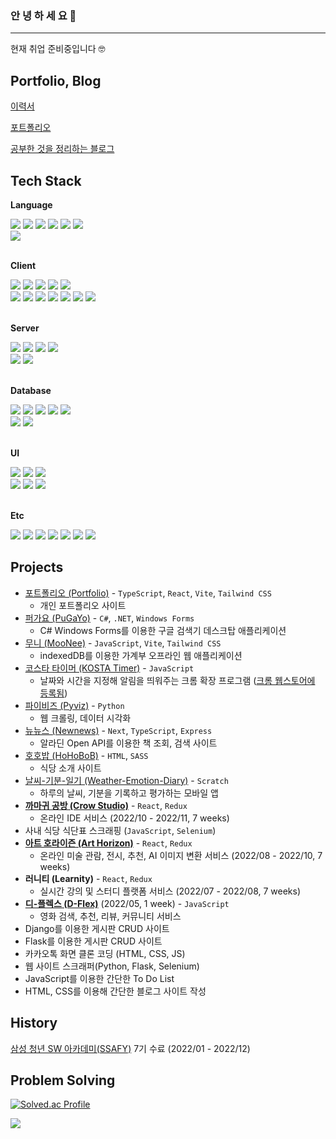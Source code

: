### 안 녕 하 세 요 👋

---

현재 취업 준비중입니다 🤓

## Portfolio, Blog

[이력서](https://sable-exhaust-9f0.notion.site/479338ef915044d88328b7a65198bab7)

[포트폴리오](https://hhejo.github.io/portfolio)

[공부한 것을 정리하는 블로그](https://hhejo.github.io)

## Tech Stack

**Language**
<div>
  <img src="https://img.shields.io/badge/javascript-F7DF1E?style=for-the-badge&logo=javascript&logoColor=black">
  <img src="https://img.shields.io/badge/typescript-3178C6?style=for-the-badge&logo=typescript&logoColor=white">
  <img src="https://img.shields.io/badge/python-3776AB?style=for-the-badge&logo=python&logoColor=white">
  <img src="https://img.shields.io/badge/c%23-68217A?style=for-the-badge&logo=csharp&logoColor=white">
  <img src="https://img.shields.io/badge/c-A8B9CC?style=for-the-badge&logo=c&logoColor=black">
  <img src="https://img.shields.io/badge/c++-00599C?style=for-the-badge&logo=c%2B%2B&logoColor=white">
  <br />
  <img src="https://img.shields.io/badge/Rust-000000?style=flat-square&logo=rust&logoColor=white">
</div>
<br />

**Client**
<div>
  <img src="https://img.shields.io/badge/html5-E34F26?style=for-the-badge&logo=html5&logoColor=white">
  <img src="https://img.shields.io/badge/css3-1572B6?style=for-the-badge&logo=css3&logoColor=white">
  <img src="https://img.shields.io/badge/react-61DAFB?style=for-the-badge&logo=react&logoColor=black">
  <img src="https://img.shields.io/badge/next-000000?style=for-the-badge&logo=next.js&logoColor=white">
  <img src="https://img.shields.io/badge/vue-4FC08D?style=for-the-badge&logo=vue.js&logoColor=white">
  <br />
  <img src="https://img.shields.io/badge/redux-764ABC?style=for-the-badge&logo=redux&logoColor=white">
  <img src="https://img.shields.io/badge/zustand-000000?style=for-the-badge&logo=zustand&logoColor=white">
  <img src="https://img.shields.io/badge/tanstack query-FF4154?style=for-the-badge&logo=react-query&logoColor=white">
  <img src="https://img.shields.io/badge/react router-CA4245?style=for-the-badge&logo=react-router&logoColor=white">
  <img src="https://img.shields.io/badge/immer-83C742?style=for-the-badge&logo=immer&logoColor=white">
  <img src="https://img.shields.io/badge/vite-646CFF?style=for-the-badge&logo=vite&logoColor=white">
  <img src="https://img.shields.io/badge/webpack-8DD6F9?style=for-the-badge&logo=webpack&logoColor=black">
  <!-- Windows Forms 512BD4 -->
</div>
<br />

**Server**
<div>
  <img src="https://img.shields.io/badge/node-339933?style=for-the-badge&logo=node.js&logoColor=white">
  <img src="https://img.shields.io/badge/express-000000?style=for-the-badge&logo=express&logoColor=white">
  <img src="https://img.shields.io/badge/django-092E20?style=for-the-badge&logo=django&logoColor=white">
  <img src="https://img.shields.io/badge/flask-000000?style=for-the-badge&logo=flask&logoColor=white">
  <br />
  <img src="https://img.shields.io/badge/ASP .NET-512BD4?style=flat-square&logo=asp&logoColor=white">
  <img src="https://img.shields.io/badge/fastapi-009688?style=flat-square&logo=fastapi&logoColor=white">
  <!-- JWT 000000 -->
  <!-- OAuth 3C7DD9 -->
  <!-- Passport.js 34E27A -->
</div>
<br />

**Database**
<div>
  <img src="https://img.shields.io/badge/mongodb-47A248?style=for-the-badge&logo=mongodb&logoColor=white">
  <img src="https://img.shields.io/badge/mysql-4479A1?style=for-the-badge&logo=mysql&logoColor=white">
  <img src="https://img.shields.io/badge/sqlite-003B57?style=for-the-badge&logo=sqlite&logoColor=white">
  <img src="https://img.shields.io/badge/supabase-3ECF8E?style=for-the-badge&logo=supabase&logoColor=white">
  <img src="https://img.shields.io/badge/firebase-FFCA28?style=for-the-badge&logo=firebase&logoColor=white">
<!--   <img src="https://img.shields.io/badge/firebase-FFA611?style=for-the-badge&logo=firebase&logoColor=white"> -->
<!--   <img src="https://img.shields.io/badge/firebase-F5820D?style=for-the-badge&logo=firebase&logoColor=white"> -->
  <br />
  <img src="https://img.shields.io/badge/sequelize-52B0E7?style=flat-square&logo=sequelize&logoColor=white">
  <img src="https://img.shields.io/badge/mongoose-880000?style=flat-square&logo=mongoose&logoColor=white">
</div>
<br />

**UI**
<div>
  <img src="https://img.shields.io/badge/tailwindcss-06B6D4?style=for-the-badge&logo=tailwindcss&logoColor=white">
  <img src="https://img.shields.io/badge/sass-CC6699?style=for-the-badge&logo=sass&logoColor=white">
  <img src="https://img.shields.io/badge/storybook-FF4785?style=for-the-badge&logo=storybook&logoColor=black">
  <br />
  <img src="https://img.shields.io/badge/styled components-DB7093?style=flat-square&logo=styled-components&logoColor=white">
  <img src="https://img.shields.io/badge/bootstrap-7952B3?style=flat-square&logo=bootstrap&logoColor=white">
  <img src="https://img.shields.io/badge/mui-007FFF?style=flat-square&logo=mui&logoColor=white">
</div>
<br />

**Etc**

<div>
  <img src="https://img.shields.io/badge/git-F05032?style=for-the-badge&logo=git&logoColor=white">
  <img src="https://img.shields.io/badge/github-181717?style=for-the-badge&logo=github&logoColor=white">
  <img src="https://img.shields.io/badge/vim-019733?style=for-the-badge&logo=vim&logoColor=white">
  <img src="https://img.shields.io/badge/bash-4EAA25?style=for-the-badge&logo=gnubash&logoColor=white">
  <img src="https://img.shields.io/badge/eslint-4B32C3?style=for-the-badge&logo=eslint&logoColor=white">
  <img src="https://img.shields.io/badge/prettier-F7B93E?style=for-the-badge&logo=prettier&logoColor=black">
<!--   <img src="https://img.shields.io/badge/nodemon-76D04B?style=for-the-badge&logo=nodemon&logoColor=white"> -->
<!--   <img src="https://img.shields.io/badge/babel-F9DC3E?style=for-the-badge&logo=babel&logoColor=black"> -->
<!--   <img src="https://img.shields.io/badge/notion-FFFFFF?style=for-the-badge&logo=notion&logoColor=black"> -->
<!--   <img src="https://img.shields.io/badge/figma-F24E1E?style=for-the-badge&logo=figma&logoColor=black"> -->
<!--   <img src="https://img.shields.io/badge/slack-4A154B?style=for-the-badge&logo=slack&logoColor=black"> -->
  <img src="https://img.shields.io/badge/jira-0052CC?style=for-the-badge&logo=jira&logoColor=black">
<!--   <img src="https://img.shields.io/badge/discord-5865F2?style=for-the-badge&logo=discord&logoColor=black"> -->
</div>

## Projects

- [포트폴리오 (Portfolio)](https://github.com/hhejo/portfolio) - `TypeScript`, `React`, `Vite`, `Tailwind CSS`
  - 개인 포트폴리오 사이트
- [퍼가요 (PuGaYo)](https://github.com/hhejo/pugayo) - `C#`, `.NET`, `Windows Forms`
  - C# Windows Forms를 이용한 구글 검색기 데스크탑 애플리케이션
- [무니 (MooNee)](https://github.com/hhejo/moonee) - `JavaScript`, `Vite`, `Tailwind CSS`
  - indexedDB를 이용한 가계부 오프라인 웹 애플리케이션
- [코스타 타이머 (KOSTA Timer)](https://github.com/hhejo/chrome-timer) - `JavaScript`
  - 날짜와 시간을 지정해 알림을 띄워주는 크롬 확장 프로그램 ([크롬 웹스토어에 등록됨](https://chromewebstore.google.com/detail/kosta-timer/helppnekbooonbajcomnekjicpoaoifd?hl=ko&utm_source=ext_sidebar))
- [파이비즈 (Pyviz)](https://github.com/hhejo/pyviz) - `Python`
  - 웹 크롤링, 데이터 시각화
- [뉴뉴스 (Newnews)](https://github.com/hhejo/newnews) - `Next`, `TypeScript`, `Express`
  - 알라딘 Open API를 이용한 책 조회, 검색 사이트
- [호호밥 (HoHoBoB)](https://github.com/hhejo/hohobob) - `HTML`, `SASS`
  - 식당 소개 사이트
- [날씨-기분-일기 (Weather-Emotion-Diary)](https://github.com/hhejo/wea-emo-diary) - `Scratch`
  - 하루의 날씨, 기분을 기록하고 평가하는 모바일 앱
- **[까마귀 공방 (Crow Studio)](https://github.com/hhejo/crow-studio-fe)** - `React`, `Redux`
  - 온라인 IDE 서비스 (2022/10 - 2022/11, 7 weeks)
- 사내 식당 식단표 스크래핑 (`JavaScript`, `Selenium`)
- **[아트 호라이즌 (Art Horizon)](https://github.com/hhejo/art-horizon-fe)** - `React`, `Redux`
  - 온라인 미술 관람, 전시, 추천, AI 이미지 변환 서비스 (2022/08 - 2022/10, 7 weeks)
- **러니티 (Learnity)** - `React`, `Redux`
  - 실시간 강의 및 스터디 플랫폼 서비스 (2022/07 - 2022/08, 7 weeks)
- **[디-플렉스 (D-Flex)](https://github.com/hhejo/D-FLEX)** (2022/05, 1 week) - `JavaScript`
  - 영화 검색, 추천, 리뷰, 커뮤니티 서비스
- Django를 이용한 게시판 CRUD 사이트
- Flask를 이용한 게시판 CRUD 사이트
- 카카오톡 화면 클론 코딩 (HTML, CSS, JS)
- 웹 사이트 스크래퍼(Python, Flask, Selenium)
- JavaScript를 이용한 간단한 To Do List
- HTML, CSS를 이용해 간단한 블로그 사이트 작성

## History

[삼성 청년 SW 아카데미(SSAFY)](https://www.ssafy.com/ksp/jsp/swp/swpMain.jsp) 7기 수료 (2022/01 - 2022/12)

## Problem Solving

[![Solved.ac Profile](http://mazassumnida.wtf/api/v2/generate_badge?boj=verymanycoins)](https://solved.ac/verymanycoins/)

<a href="https://hits.seeyoufarm.com"><img src="https://hits.seeyoufarm.com/api/count/incr/badge.svg?url=https%3A%2F%2Fgithub.com%2Fhhejo%2Fhit-counter&count_bg=%237FC3F2&title_bg=%23555555&icon=&icon_color=%23E7E7E7&title=hits&edge_flat=false"/></a>

<!--
## Languages

![Top Langs](https://github-readme-stats.vercel.app/api/top-langs/?username=hhejo&layout=compact)
-->

<!--

혼자 프로젝트 2020-2021
플라스크
셀레늄
노마드코더

-->

<!--
**hhejo/hhejo** is a ✨ _special_ ✨ repository because its `README.md` (this file) appears on your GitHub profile.

Here are some ideas to get you started:

- 🔭 I’m currently working on ...
- 🌱 I’m currently learning ...
- 👯 I’m looking to collaborate on ...
- 🤔 I’m looking for help with ...
- 💬 Ask me about ...
- 📫 How to reach me: ...
- 😄 Pronouns: ...
- ⚡ Fun fact: ...

![hhejo's GitHub stats](https://github-readme-stats.vercel.app/api?username=hhejo&show_icons=true&theme=default)

-->

